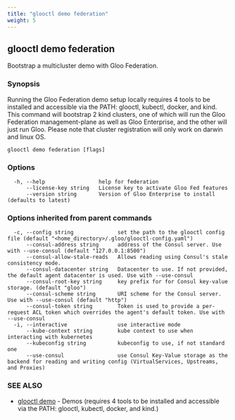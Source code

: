 ```yaml
---
title: "glooctl demo federation"
weight: 5
---
```

## glooctl demo federation

Bootstrap a multicluster demo with Gloo Federation.

### Synopsis

Running the Gloo Federation demo setup locally requires 4 tools to be installed and accessible via the PATH: glooctl, kubectl, docker, and kind. This command will bootstrap 2 kind clusters, one of which will run the Gloo Federation management-plane as well as Gloo Enterprise, and the other will just run Gloo. Please note that cluster registration will only work on darwin and linux OS.

```
glooctl demo federation [flags]
```

### Options

```
  -h, --help                 help for federation
      --license-key string   License key to activate Gloo Fed features
      --version string       Version of Gloo Enterprise to install (defaults to latest)
```

### Options inherited from parent commands

```
  -c, --config string              set the path to the glooctl config file (default "<home_directory>/.gloo/glooctl-config.yaml")
      --consul-address string      address of the Consul server. Use with --use-consul (default "127.0.0.1:8500")
      --consul-allow-stale-reads   Allows reading using Consul's stale consistency mode.
      --consul-datacenter string   Datacenter to use. If not provided, the default agent datacenter is used. Use with --use-consul
      --consul-root-key string     key prefix for for Consul key-value storage. (default "gloo")
      --consul-scheme string       URI scheme for the Consul server. Use with --use-consul (default "http")
      --consul-token string        Token is used to provide a per-request ACL token which overrides the agent's default token. Use with --use-consul
  -i, --interactive                use interactive mode
      --kube-context string        kube context to use when interacting with kubernetes
      --kubeconfig string          kubeconfig to use, if not standard one
      --use-consul                 use Consul Key-Value storage as the backend for reading and writing config (VirtualServices, Upstreams, and Proxies)
```

### SEE ALSO

* [glooctl demo](../glooctl_demo)	 - Demos (requires 4 tools to be installed and accessible via the PATH: glooctl, kubectl, docker, and kind.)

